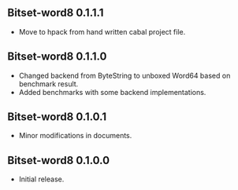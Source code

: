 ## Bitset-word8 0.1.1.1

* Move to hpack from hand written cabal project file.

## Bitset-word8 0.1.1.0

* Changed backend from ByteString to unboxed Word64 based on benchmark result.
* Added benchmarks with some backend implementations.

## Bitset-word8 0.1.0.1

* Minor modifications in documents.

## Bitset-word8 0.1.0.0

* Initial release.
